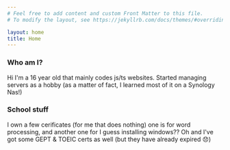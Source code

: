 ```yaml
---
# Feel free to add content and custom Front Matter to this file.
# To modify the layout, see https://jekyllrb.com/docs/themes/#overriding-theme-defaults

layout: home
title: Home
---
```


### Who am I?
Hi I'm a 16 year old that mainly codes js/ts websites. Started managing servers as a hobby (as a matter of fact, I learned most of it on a Synology Nas!)
### School stuff
I own a few cerificates (for me that does nothing) one is for word processing, and another one for I guess installing windows?? Oh and I've got some GEPT & TOEIC certs as well (but they have already expired 😞)
